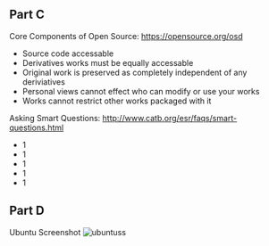 Part C
------
Core Components of Open Source: https://opensource.org/osd
 - Source code accessable
 - Derivatives works must be equally accessable
 - Original work is preserved as completely independent of any deriviatives
 - Personal views cannot effect who can modify or use your works
 - Works cannot restrict other works packaged with it

Asking Smart Questions: http://www.catb.org/esr/faqs/smart-questions.html
 - 1
 - 1
 - 1
 - 1
 - 1



Part D
------
Ubuntu Screenshot ![ubuntuss](Labs/Lab1/ubuntuss.jpg)
